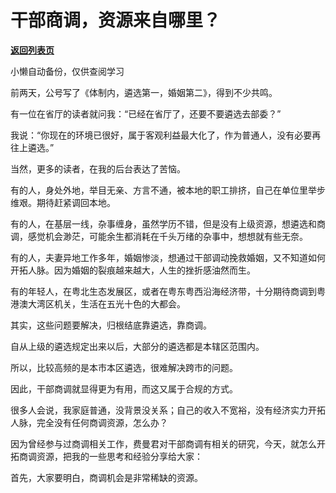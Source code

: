 # 干部商调，资源来自哪里？

[**返回列表页**](/gzh/费曼的小茶馆)

小懒自动备份，仅供查阅学习

前两天，公号写了《体制内，遴选第一，婚姻第二》，得到不少共鸣。

  

有一位在省厅的读者就问我：“已经在省厅了，还要不要遴选去部委？”

  

我说：“你现在的环境已很好，属于客观利益最大化了，作为普通人，没有必要再往上遴选。”

  

当然，更多的读者，在我的后台表达了苦恼。

  

有的人，身处外地，举目无亲、方言不通，被本地的职工排挤，自己在单位里举步维艰。期待赶紧调回本地。

  

有的人，在基层一线，杂事缠身，虽然学历不错，但是没有上级资源，想遴选和商调，感觉机会渺茫，可能余生都消耗在千头万绪的杂事中，想想就有些无奈。

  

有的人，夫妻异地工作多年，婚姻惨淡，想通过干部调动挽救婚姻，又不知道如何开拓人脉。因为婚姻的裂痕越来越大，人生的挫折感油然而生。

  

有的年轻人，在粤北生态发展区，或者在粤东粤西沿海经济带，十分期待商调到粤港澳大湾区机关，生活在五光十色的大都会。

  

其实，这些问题要解决，归根结底靠遴选，靠商调。

  

自从上级的遴选规定出来以后，大部分的遴选都是本辖区范围内。

  

所以，比较高频的是本市本区遴选，很难解决跨市的问题。

  

因此，干部商调就显得更为有用，而这又属于合规的方式。

  

很多人会说，我家庭普通，没背景没关系；自己的收入不宽裕，没有经济实力开拓人脉，完全没有任何商调资源，怎么办？

  

因为曾经参与过商调相关工作，费曼君对干部商调有相关的研究，今天，就怎么开拓商调资源，把我的一些思考和经验分享给大家：

  

首先，大家要明白，商调机会是非常稀缺的资源。

